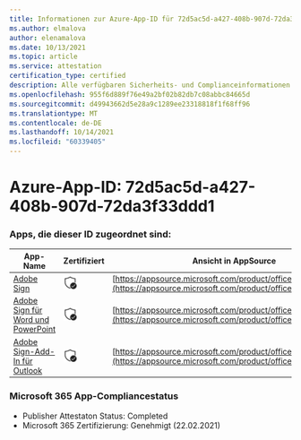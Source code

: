 ```yaml
---
title: Informationen zur Azure-App-ID für 72d5ac5d-a427-408b-907d-72da3f33ddd1
ms.author: elmalova
author: elenamalova
ms.date: 10/13/2021
ms.topic: article
ms.service: attestation
certification_type: certified
description: Alle verfügbaren Sicherheits- und Complianceinformationen für 72d5ac5d-a427-408b-907d-72da3f33ddd1.
ms.openlocfilehash: 955f6d889f76e49a2bf02b82db7c08abbc84665d
ms.sourcegitcommit: d49943662d5e28a9c1289ee23318818f1f68ff96
ms.translationtype: MT
ms.contentlocale: de-DE
ms.lasthandoff: 10/14/2021
ms.locfileid: "60339405"
---
```

# <a name="azure-app-id-72d5ac5d-a427-408b-907d-72da3f33ddd1"></a>Azure-App-ID: 72d5ac5d-a427-408b-907d-72da3f33ddd1


### <a name="apps-associated-with-this-id"></a>Apps, die dieser ID zugeordnet sind:
| **App-Name** | **Zertifiziert** | **Ansicht in AppSource** |
|--------------|---------------|-----------------------|
| [Adobe Sign](https://docs.microsoft.com/microsoft-365-app-certification/forward/WA104381233) | <img alt="Certified application badge" src="../media/certified-badge.png" height="25" width="25" /> | [https://appsource.microsoft.com/product/office/WA104381233](https://appsource.microsoft.com/product/office/WA104381233) |
| [Adobe Sign für Word und PowerPoint](https://docs.microsoft.com/microsoft-365-app-certification/forward/WA104381155) | <img alt="Certified application badge" src="../media/certified-badge.png" height="25" width="25" /> | [https://appsource.microsoft.com/product/office/WA104381155](https://appsource.microsoft.com/product/office/WA104381155) |
| [Adobe Sign-Add-In für Outlook](https://docs.microsoft.com/microsoft-365-app-certification/forward/WA104381158) | <img alt="Certified application badge" src="../media/certified-badge.png" height="25" width="25" /> | [https://appsource.microsoft.com/product/office/WA104381158](https://appsource.microsoft.com/product/office/WA104381158) |

### <a name="microsoft-365-app-compliance-status"></a>Microsoft 365 App-Compliancestatus
- Publisher Attestaton Status: Completed
- Microsoft 365 Zertifizierung: Genehmigt (22.02.2021)
